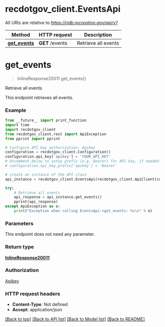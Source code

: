 # recdotgov_client.EventsApi

All URIs are relative to *https://ridb.recreation.gov/api/v1*

Method | HTTP request | Description
------------- | ------------- | -------------
[**get_events**](EventsApi.md#get_events) | **GET** /events | Retrieve all events

# **get_events**
> InlineResponse20011 get_events()

Retrieve all events

This endpoint retrieves all events.

### Example
```python
from __future__ import print_function
import time
import recdotgov_client
from recdotgov_client.rest import ApiException
from pprint import pprint

# Configure API key authorization: Apikey
configuration = recdotgov_client.Configuration()
configuration.api_key['apikey'] = 'YOUR_API_KEY'
# Uncomment below to setup prefix (e.g. Bearer) for API key, if needed
# configuration.api_key_prefix['apikey'] = 'Bearer'

# create an instance of the API class
api_instance = recdotgov_client.EventsApi(recdotgov_client.ApiClient(configuration))

try:
    # Retrieve all events
    api_response = api_instance.get_events()
    pprint(api_response)
except ApiException as e:
    print("Exception when calling EventsApi->get_events: %s\n" % e)
```

### Parameters
This endpoint does not need any parameter.

### Return type

[**InlineResponse20011**](InlineResponse20011.md)

### Authorization

[Apikey](../README.md#Apikey)

### HTTP request headers

 - **Content-Type**: Not defined
 - **Accept**: application/json

[[Back to top]](#) [[Back to API list]](../README.md#documentation-for-api-endpoints) [[Back to Model list]](../README.md#documentation-for-models) [[Back to README]](../README.md)

